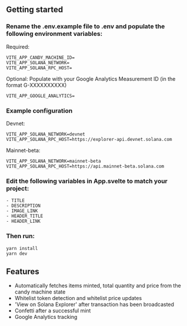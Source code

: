 ## Getting started

### Rename the .env.example file to .env and populate the following environment variables:

Required:

```
VITE_APP_CANDY_MACHINE_ID=
VITE_APP_SOLANA_NETWORK=
VITE_APP_SOLANA_RPC_HOST=
```

Optional:
Populate with your Google Analytics Measurement ID (in the format G-XXXXXXXXXX)

```
VITE_APP_GOOGLE_ANALYTICS=
```

### Example configuration
Devnet:
```
VITE_APP_SOLANA_NETWORK=devnet
VITE_APP_SOLANA_RPC_HOST=https://explorer-api.devnet.solana.com
```

Mainnet-beta:
```
VITE_APP_SOLANA_NETWORK=mainnet-beta
VITE_APP_SOLANA_RPC_HOST=https://api.mainnet-beta.solana.com
```

### Edit the following variables in App.svelte to match your project:

```
- TITLE
- DESCRIPTION
- IMAGE_LINK
- HEADER_TITLE
- HEADER_LINK
```

### Then run:

```
yarn install
yarn dev
```

## Features

- Automatically fetches items minted, total quantity and price from the candy machine state
- Whitelist token detection and whitelist price updates
- 'View on Solana Explorer' after transaction has been broadcasted
- Confetti after a successful mint
- Google Analytics tracking


